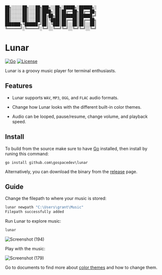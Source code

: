	██╗░░░░░██╗░░░██╗███╗░░██╗░█████╗░██████╗░
	██║░░░░░██║░░░██║████╗░██║██╔══██╗██╔══██╗
	██║░░░░░██║░░░██║██╔██╗██║███████║██████╔╝
	██║░░░░░██║░░░██║██║╚████║██╔══██║██╔══██╗
	███████╗╚██████╔╝██║░╚███║██║░░██║██║░░██║
	╚══════╝░╚═════╝░╚═╝░░╚══╝╚═╝░░╚═╝╚═╝░░╚═╝

# Lunar

[![Go](https://github.com/gospacedev/lunar/actions/workflows/go.yml/badge.svg)](https://github.com/gospacedev/lunar/actions/workflows/go.yml)
[![License](https://img.shields.io/badge/License-Apache_2.0-blue.svg)](https://opensource.org/licenses/Apache-2.0)

Lunar is a groovy music player for terminal enthusiasts.

## Features

- Lunar supports `WAV`, `MP3`, `OGG`, and `FLAC` audio formats.

- Change how Lunar looks with the different built-in color themes.

- Audio can be looped, pause/resume, change volume, and playback speed.

## Install

To build from the source make sure to have [Go](https://go.dev/) installed, then install by runing this command:
```
go install github.com\gospacedev\lunar
```

Alternatively, you can download the binary from the [release](https://github.com/gospacedev/lunar/releases) page.

## Guide

Change the filepath to where your music is stored:

```powershell
lunar newpath "C:\Users\grant\Music"
Filepath successfully added
```

Run Lunar to explore music:

```powershell
lunar
```

![Screenshot (194)](https://user-images.githubusercontent.com/83633399/201076449-8c84752e-e261-4634-9117-4f687792eaae.png)

Play with the music:

![Screenshot (179)](https://user-images.githubusercontent.com/83633399/199719026-1b55b92c-8df3-49f6-ba83-d34dff4bc16e.png)

Go to documents to find more about [color themes](https://github.com/gospacedev/lunar/blob/master/doc/themes.md) and how to change them.
